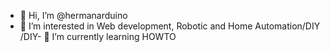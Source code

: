 - 👋 Hi, I’m @hermanarduino
- 👀 I’m interested in Web development, Robotic and Home Automation/DIY
/DIY- 🌱 I’m currently learning HOWTO

<!---
hermanarduino/hermanarduino is a ✨ special ✨ repository because its `README.md` (this file) appears on your GitHub profile.
You can click the Preview link to take a look at your changes.
--->

